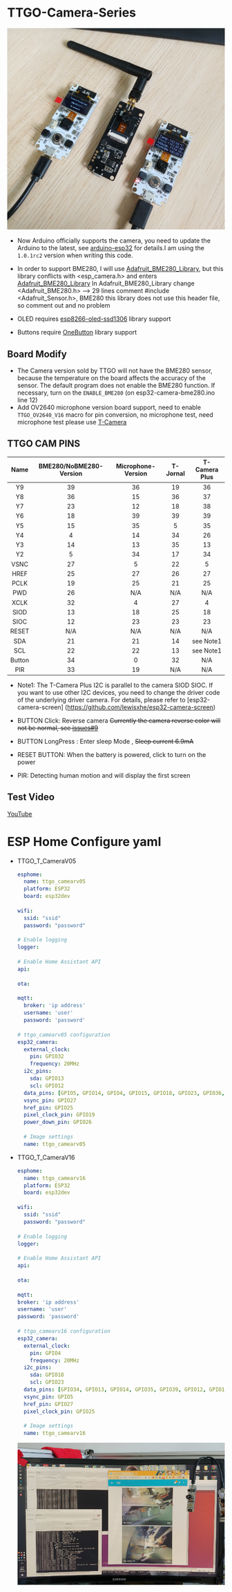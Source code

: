TTGO-Camera-Series
=====================

![pic](image/1.png)

- Now Arduino officially supports the camera, you need to update the Arduino to the latest, see [arduino-esp32](https://github.com/espressif/arduino-esp32/releases) for details.I am using the `1.0.1rc2` version when writing this code.
  
- In order to support BME280, I will use [Adafruit_BME280_Library](https://github.com/adafruit/Adafruit_BME280_Library), but this library conflicts with <esp_camera.h> and enters [Adafruit_BME280_Library](https://github.com/adafruit/Adafruit_BME280_Library) In Adafruit_BME280_Library change <Adafruit_BME280.h> --> 29 lines comment #include <Adafruit_Sensor.h>, BME280 this library does not use this header file, so comment out and no problem

- OLED requires [esp8266-oled-ssd1306](https://github.com/ThingPulse/esp8266-oled-ssd1306) library support
  
- Buttons require [OneButton](https://github.com/mathertel/OneButton) library support

## Board Modify
- The Camera version sold by TTGO will not have the BME280 sensor, because the temperature on the board affects the accuracy of the sensor. The default program does not enable the BME280 function. If necessary, turn on the `ENABLE_BME280` (on esp32-camera-bme280.ino line 12)
- Add OV2640 microphone version board support, need to enable `TTGO_OV2640_V16` macro for pin conversion, no microphone test, need microphone test please use [T-Camera](https://github.com/Xinyuan-LilyGO/T-Camera)

## TTGO CAM PINS
|  Name  | BME280/NoBME280-Version | Microphone-Version | T-Jornal | T-Camera Plus |
| :----: | :---------------------: | :----------------: | :------: | :-----------: |
|   Y9   |           39            |         36         |    19    |      36       |
|   Y8   |           36            |         15         |    36    |      37       |
|   Y7   |           23            |         12         |    18    |      38       |
|   Y6   |           18            |         39         |    39    |      39       |
|   Y5   |           15            |         35         |    5     |      35       |
|   Y4   |            4            |         14         |    34    |      26       |
|   Y3   |           14            |         13         |    35    |      13       |
|   Y2   |            5            |         34         |    17    |      34       |
|  VSNC  |           27            |         5          |    22    |       5       |
|  HREF  |           25            |         27         |    26    |      27       |
|  PCLK  |           19            |         25         |    21    |      25       |
|  PWD   |           26            |        N/A         |   N/A    |      N/A      |
|  XCLK  |           32            |         4          |    27    |       4       |
|  SIOD  |           13            |         18         |    25    |      18       |
|  SIOC  |           12            |         23         |    23    |      23       |
| RESET  |           N/A           |        N/A         |   N/A    |      N/A      |
|  SDA   |           21            |         21         |    14    |   see Note1   |
|  SCL   |           22            |         22         |    13    |   see Note1   |
| Button |           34            |         0          |    32    |      N/A      |
|  PIR   |           33            |         19         |   N/A    |      N/A      |

- Note1:  The T-Camera Plus I2C is parallel to the camera SIOD SIOC. If you want to use other I2C devices, you need to change the driver code of the underlying driver camera. For details, please refer to [esp32-camera-screen] (https://github.com/lewisxhe/esp32-camera-screen)


* BUTTON Click: Reverse camera ~~Currently the camera reverse color will not be normal, see [issues#9](https://github.com/espressif/esp32-camera/issues/9)~~

* BUTTON LongPress : Enter sleep Mode , ~~Sleep current 6.9mA~~
  
* RESET BUTTON: When the battery is powered, click to turn on the power

* PIR: Detecting human motion and will display the first screen


## Test Video
[YouTube](https://www.youtube.com/watch?v=CibcsmurTbo)



# ESP Home Configure yaml

- TTGO_T_CameraV05
    ```yaml
    esphome:
      name: ttgo_camearv05
      platform: ESP32
      board: esp32dev

    wifi:
      ssid: "ssid"
      password: "password"

    # Enable logging
    logger:

    # Enable Home Assistant API
    api:

    ota:

    mqtt:
      broker: 'ip address'
      username: 'user'
      password: 'password'
    
    # ttgo_camearv05 configuration
    esp32_camera:
      external_clock:
        pin: GPIO32
        frequency: 20MHz
      i2c_pins:
        sda: GPIO13
        scl: GPIO12
      data_pins: [GPIO5, GPIO14, GPIO4, GPIO15, GPIO18, GPIO23, GPIO36, GPIO39]
      vsync_pin: GPIO27
      href_pin: GPIO25
      pixel_clock_pin: GPIO19
      power_down_pin: GPIO26

      # Image settings
      name: ttgo_camearv05
    ```

- TTGO_T_CameraV16
    ```yaml
    esphome:
      name: ttgo_camearv16
      platform: ESP32
      board: esp32dev

    wifi:
      ssid: "ssid"
      password: "password"

    # Enable logging
    logger:

    # Enable Home Assistant API
    api:

    ota:

    mqtt:
    broker: 'ip address'
    username: 'user'
    password: 'password'
    
    # ttgo_camearv16 configuration
    esp32_camera:
      external_clock:
        pin: GPIO4
        frequency: 20MHz
      i2c_pins:
        sda: GPIO18
        scl: GPIO23
      data_pins: [GPIO34, GPIO13, GPIO14, GPIO35, GPIO39, GPIO12, GPIO15, GPIO36]
      vsync_pin: GPIO5
      href_pin: GPIO27
      pixel_clock_pin: GPIO25

      # Image settings
      name: ttgo_camearv16
    ```
    ![](image/2.png)
